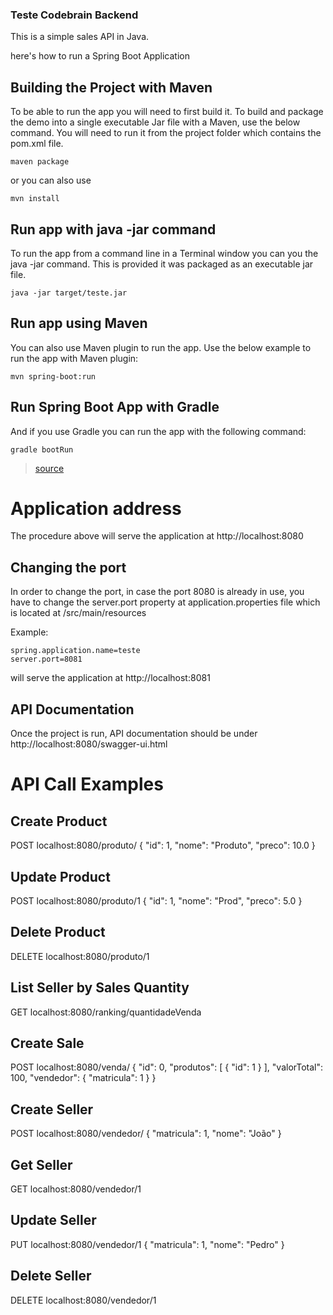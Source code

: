 ### Teste Codebrain Backend
This is a simple sales API in Java.

here's how to run a Spring Boot Application

## Building the Project with Maven
To be able to run the app you will need to first build it. To build and package the demo into a single executable Jar file with a Maven, use the below command. You will need to run it from the project folder which contains the pom.xml file.

```maven package```

or you can also use

```mvn install```

## Run app with java -jar command
To run the app from a command line in a Terminal window you can you the java -jar command. This is provided it was packaged as an executable jar file.

```java -jar target/teste.jar```

## Run app using Maven
You can also use Maven plugin to run the app. Use the below example to run the app with Maven plugin:

```mvn spring-boot:run```

## Run Spring Boot App with Gradle
And if you use Gradle you can run the app with the following command:

```gradle bootRun```

> [source](https://www.appsdeveloperblog.com/run-spring-boot-app-from-a-command-line/)

# Application address
The procedure above will serve the application at http://localhost:8080

## Changing the port
In order to change the port, in case the port 8080 is already in use, you have to change the server.port property at application.properties file
which is located at /src/main/resources

Example:

```
spring.application.name=teste
server.port=8081
```

will serve the application at http://localhost:8081

## API Documentation
Once the project is run, API documentation should be under http://localhost:8080/swagger-ui.html

# API Call Examples
## Create Product

POST localhost:8080/produto/
{
  "id": 1,
  "nome": "Produto",
  "preco": 10.0
}

## Update Product
POST localhost:8080/produto/1
{
  "id": 1,
  "nome": "Prod",
  "preco": 5.0
}

## Delete Product
DELETE localhost:8080/produto/1

## List Seller by Sales Quantity
GET localhost:8080/ranking/quantidadeVenda

## Create Sale
POST localhost:8080/venda/
{
  "id": 0,
  "produtos": [
    {
      "id": 1
    }
  ],
  "valorTotal": 100,
  "vendedor": {
    "matricula": 1
  }
}

## Create Seller
POST localhost:8080/vendedor/
{
  "matricula": 1,
  "nome": "João"
}

## Get Seller
GET localhost:8080/vendedor/1

## Update Seller
PUT localhost:8080/vendedor/1
{
  "matricula": 1,
  "nome": "Pedro"
}

## Delete Seller
DELETE localhost:8080/vendedor/1
